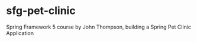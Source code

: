 # sfg-pet-clinic
Spring Framework 5 course by John Thompson, building a Spring Pet Clinic Application
